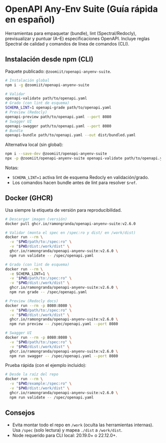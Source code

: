 # OpenAPI Any‑Env Suite (Guía rápida en español)

Herramientas para empaquetar (bundle), lint (Spectral/Redocly), previsualizar y puntuar (A–E) especificaciones OpenAPI. Incluye reglas Spectral de calidad y comandos de línea de comandos (CLI).

## Instalación desde npm (CLI)

Paquete publicado: `@zoomiit/openapi-anyenv-suite`.

```bash
# Instalación global
npm i -g @zoomiit/openapi-anyenv-suite

# Validar
openapi-validate path/to/openapi.yaml
# Grado (con lint de esquema)
SCHEMA_LINT=1 openapi-grade path/to/openapi.yaml
# Preview (Redocly)
openapi-preview path/to/openapi.yaml --port 8080
# Swagger UI
openapi-swagger path/to/openapi.yaml --port 8080
# Bundle
openapi-bundle path/to/openapi.yaml --out dist/bundled.yaml
```

Alternativa local (sin global):

```bash
npm i --save-dev @zoomiit/openapi-anyenv-suite
npx -p @zoomiit/openapi-anyenv-suite openapi-validate path/to/openapi.yaml
```

Notas:

- `SCHEMA_LINT=1` activa lint de esquema Redocly en validación/grado.
- Los comandos hacen bundle antes de lint para resolver `$ref`.

## Docker (GHCR)

Usa siempre la etiqueta de versión para reproducibilidad.

```bash
# Descargar imagen (versión)
docker pull ghcr.io/ramongranda/openapi-anyenv-suite:v2.6.0

# Validar (monta el spec en /spec:ro y dist/ en /work/dist)
docker run --rm \
  -v "$PWD/path/to:/spec:ro" \
  -v "$PWD/dist:/work/dist" \
  ghcr.io/ramongranda/openapi-anyenv-suite:v2.6.0 \
  npm run validate -- /spec/openapi.yaml

# Grado (con lint de esquema)
docker run --rm \
  -e SCHEMA_LINT=1 \
  -v "$PWD/path/to:/spec:ro" \
  -v "$PWD/dist:/work/dist" \
  ghcr.io/ramongranda/openapi-anyenv-suite:v2.6.0 \
  npm run grade -- /spec/openapi.yaml

# Preview (Redocly docs)
docker run --rm -p 8080:8080 \
  -v "$PWD/path/to:/spec:ro" \
  -v "$PWD/dist:/work/dist" \
  ghcr.io/ramongranda/openapi-anyenv-suite:v2.6.0 \
  npm run preview -- /spec/openapi.yaml --port 8080

# Swagger UI
docker run --rm -p 8080:8080 \
  -v "$PWD/path/to:/spec:ro" \
  -v "$PWD/dist:/work/dist" \
  ghcr.io/ramongranda/openapi-anyenv-suite:v2.6.0 \
  npm run swagger -- /spec/openapi.yaml --port 8080
```

Prueba rápida (con el ejemplo incluido):

```bash
# Desde la raíz del repo
docker run --rm \
  -v "$PWD/example:/spec:ro" \
  -v "$PWD/dist:/work/dist" \
  ghcr.io/ramongranda/openapi-anyenv-suite:v2.6.0 \
  npm run validate -- /spec/openapi.yaml
```

## Consejos

- Evita montar todo el repo en `/work` (oculta las herramientas internas). Usa `/spec` (solo lectura) y mapea `./dist` a `/work/dist`.
- Node requerido para CLI local: 20.19.0+ o 22.12.0+.
